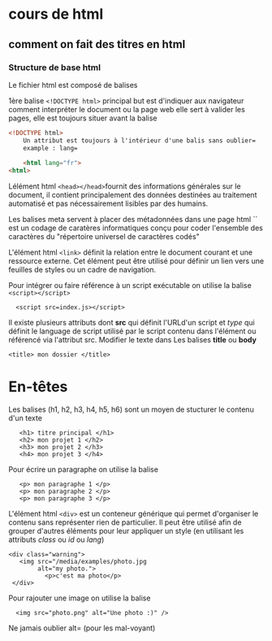 # cours de html

## comment on fait des titres en html

### Structure de base html

Le fichier html est composé de balises
    
1ère balise `<!DOCTYPE html>` principal but est d'indiquer aux
navigateur comment interpréter le  document ou la page web
elle sert à valider les pages, elle est toujours situer avant la balise <html>

```html
<!DOCTYPE html>
    Un attribut est toujours à l'intérieur d'une balis sans oublier=
    example : lang=
 
    <html lang="fr">
<html>
```

Lélément html `<head></head>`fournit des informations générales sur le document,
il contient principalement des données  destinées au traitement automatisé et pas nécessairement
lisibles par des humains.

<head>
Les balises meta servent à placer des métadonnées dans une page html
`<meta charset="UTFt8">` est un codage de caratères informatiques conçu
pour coder l'ensemble des caractères du  "répertoire universel de
caractères codés"
   
 <meta charset="UTF-8">
 
L'élément html `<link>` définit la relation entre le document courant et une 
ressource externe. Cet élément peut être utilisé pour définir un lien vers une 
feuilles de styles ou un cadre de navigation.
 
 <link rel="stylesheet" href="styles.css">
 
Pour intégrer ou faire référence à un script exécutable on utilise
la balise `<script></script>`
```
  <script src=index.js></script>
 ```
Il existe plusieurs attributs dont **src** qui définit l'URLd'un script 
et *type* qui définit le language de script utilisé par le script contenu
dans l'élément ou référencé via l'attribut src.
Modifier le texte dans Les balises **title** ou **body**

```
<title> mon dossier </title>
```


# En-têtes
    
Les balises (h1, h2, h3, h4, h5, h6) sont un moyen
de stucturer le contenu d'un texte

 ```
    <h1> titre principal </h1>
    <h2> mon projet 1 </h2>
    <h3> mon projet 2 </h3>
    <h4> mon projet 3 </h4>
```
Pour écrire un paragraphe on utilise la balise <p></p>
 ```
    <p> mon paragraphe 1 </p>
    <p> mon paragraphe 2 </p>
    <p> mon paragraphe 3 </p>
 ```   
    
L'élément html `<div>` est un conteneur générique qui permet d'organiser le contenu sans 
représenter rien de particulier. Il peut être utilisé afin de grouper d'autres éléments pour 
leur appliquer un style (en utilisant les attributs *class* ou *id* ou *lang*) 

 
    <div class="warning">
       <img src="/media/examples/photo.jpg
            alt="my photo.">
              <p>c'est ma photo</p>   
     </div> 
    
Pour rajouter une image on utilise la balise <img>

 
      <img src="photo.png" alt="Une photo :)" />
    
      
Ne jamais oublier alt= (pour les mal-voyant) 

</head>
<body>
    
